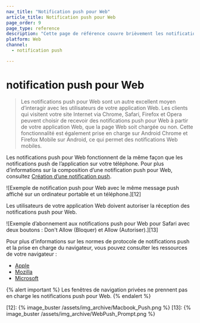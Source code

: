 ```yaml
---
nav_title: "Notification push pour Web"
article_title: Notification push pour Web
page_order: 9
page_type: reference
description: "Cette page de référence couvre brièvement les notifications push pour Web et relie les étapes nécessaires à leur création."
platform: Web
channel:
  - notification push

---
```


# notification push pour Web

> Les notifications push pour Web sont un autre excellent moyen d’interagir avec les utilisateurs de votre application Web. Les clients qui visitent votre site Internet via Chrome, Safari, Firefox et Opera peuvent choisir de recevoir des notifications push pour Web à partir de votre application Web, que la page Web soit chargée ou non. Cette fonctionnalité est également prise en charge sur Android Chrome et Firefox Mobile sur Android, ce qui permet des notifications Web mobiles. 

Les notifications push pour Web fonctionnent de la même façon que les notifications push de l’application sur votre téléphone. Pour plus d’informations sur la composition d’une notification push pour Web, consultez [Création d’une notification push][11].

![Exemple de notification push pour Web avec le même message push affiché sur un ordinateur portable et un téléphone.][12]

Les utilisateurs de votre application Web doivent autoriser la réception des notifications push pour Web. 

![Exemple d’abonnement aux notifications push pour Web pour Safari avec deux boutons : Don't Allow (Bloquer) et Allow (Autoriser).][13]

Pour plus d’informations sur les normes de protocole de notifications push et la prise en charge du navigateur, vous pouvez consulter les ressources de votre navigateur :
- [Apple][3]
- [Mozilla][1]
- [Microsoft][2]

{% alert important %}
Les fenêtres de navigation privées ne prennent pas en charge les notifications push pour Web.
{% endalert %}

[1]: https://developer.mozilla.org/en-us/docs/web/api/push_api#browser_compatibility
[2]: https://developer.microsoft.com/en-us/microsoft-edge/status/pushapi/
[3]: https://developer.apple.com/notifications/safari-push-notifications/
[11]: {{site.baseurl}}/user_guide/message_building_by_channel/push/creating_a_push_message/#creating-a-push-message
[12]: {% image_buster /assets/img_archive/Macbook_Push.png %}
[13]: {% image_buster /assets/img_archive/WebPush_Prompt.png %}
